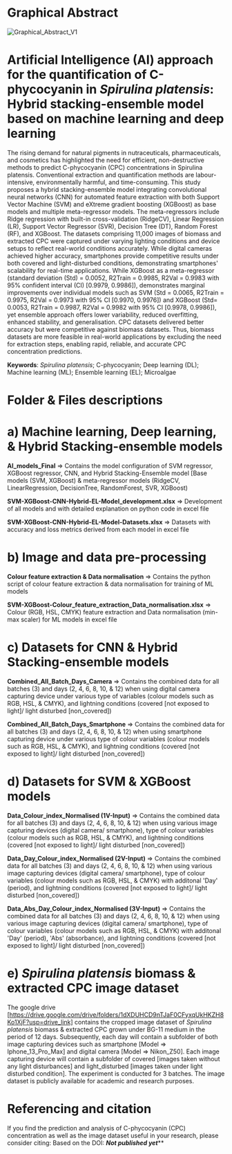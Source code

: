 # Graphical Abstract

![Graphical_Abstract_V1](https://github.com/user-attachments/assets/ba934ec3-2d75-446c-aca0-6730bae7e015)

# Artificial Intelligence (AI) approach for the quantification of C-phycocyanin in _Spirulina platensis_: Hybrid stacking-ensemble model based on machine learning and deep learning

The rising demand for natural pigments in nutraceuticals, pharmaceuticals, and cosmetics has highlighted the need for efficient, non-destructive methods to predict C-phycocyanin (CPC) concentrations in Spirulina platensis. Conventional extraction and quantification methods are labour-intensive, environmentally harmful, and time-consuming. This study proposes a hybrid stacking-ensemble model integrating convolutional neural networks (CNN) for automated feature extraction with both Support Vector Machine (SVM) and eXtreme gradient boosting (XGBoost) as base models and multiple meta-regressor models. The meta-regressors include Ridge regression with built-in cross-validation (RidgeCV), Linear Regression (LR), Support Vector Regressor (SVR), Decision Tree (DT), Random Forest (RF), and XGBoost. The datasets comprising 11,000 images of biomass and extracted CPC were captured under varying lighting conditions and device setups to reflect real-world conditions accurately. While digital cameras achieved higher accuracy, smartphones provide competitive results under both covered and light-disturbed conditions, demonstrating smartphones' scalability for real-time applications. While XGBoost as a meta-regressor (standard deviation (Std) = 0.0052, R2Train = 0.9985, R2Val = 0.9983 with 95% confident interval (CI) [0.9979, 0.9986]), demonstrates marginal improvements over individual models such as SVM (Std = 0.0065, R2Train = 0.9975, R2Val = 0.9973 with 95% CI [0.9970, 0.9976]) and XGBoost (Std= 0.0053, R2Train = 0.9987, R2Val = 0.9982 with 95% CI [0.9978, 0.9986]), yet ensemble approach offers lower variability, reduced overfitting, enhanced stability, and generalisation. CPC datasets delivered better accuracy but were competitive against biomass datasets. Thus, biomass datasets are more feasible in real-world applications by excluding the need for extraction steps, enabling rapid, reliable, and accurate CPC concentration predictions.

**Keywords**: _Spirulina platensis_; C-phycocyanin; Deep learning (DL); Machine learning (ML); Ensemble learning (EL); Microalgae

# Folder & Files descriptions
# a) Machine learning, Deep learning, & Hybrid Stacking-ensemble models

**AI_models_Final** => Contains the model configuration of SVM regressor, XGBoost regressor, CNN, and Hybrid Stacking-Ensemble model [Base models (SVM, XGBoost) & meta-regressor models (RidgeCV, LinearRegression, DecisionTree, RandomForest, SVR, XGBoost)

**SVM-XGBoost-CNN-Hybrid-EL-Model_development.xlsx** => Development of all models and with detailed explanation on python code in excel file

**SVM-XGBoost-CNN-Hybrid-EL-Model-Datasets.xlsx** => Datasets with accuracy and loss metrics derived from each model in excel file

# b) Image and data pre-processing

**Colour feature extraction & Data normalisation** =>  Contains the python script of colour feature extraction & data normalisation for training of ML models

**SVM-XGBoost-Colour_feature_extraction_Data_normalisation.xlsx** => Colour (RGB, HSL, CMYK) feature extraction and Data normalisation (min-max scaler) for ML models in excel file

# c) Datasets for CNN & Hybrid Stacking-ensemble models

**Combined_All_Batch_Days_Camera** => Contains the combined data for all batches (3) and days (2, 4, 6, 8, 10, & 12) when using digital camera capturing device under various type of variables (colour models such as RGB, HSL, & CMYK), and lightning conditions (covered [not exposed to light]/ light disturbed [non_covered])

**Combined_All_Batch_Days_Smartphone** => Contains the combined data for all batches (3) and days (2, 4, 6, 8, 10, & 12) when using smartphone capturing device under various type of colour variables (colour models such as RGB, HSL, & CMYK), and lightning conditions (covered [not exposed to light]/ light disturbed [non_covered])

# d) Datasets for SVM & XGBoost models

**Data_Colour_index_Normalised (1V-Input)** => Contains the combined data for all batches (3) and days (2, 4, 6, 8, 10, & 12) when using various image capturing devices (digital camera/ smartphone), type of colour variables (colour models such as RGB, HSL, & CMYK), and lightning conditions (covered [not exposed to light]/ light disturbed [non_covered])

**Data_Day_Colour_index_Normalised (2V-Input)** => Contains the combined data for all batches (3) and days (2, 4, 6, 8, 10, & 12) when using various image capturing devices (digital camera/ smartphone), type of colour variables (colour models such as RGB, HSL, & CMYK) with additonal 'Day' (period), and lightning conditions (covered [not exposed to light]/ light disturbed [non_covered])

**Data_Abs_Day_Colour_index_Normalised (3V-Input)** => Contains the combined data for all batches (3) and days (2, 4, 6, 8, 10, & 12) when using various image capturing devices (digital camera/ smartphone), type of colour variables (colour models such as RGB, HSL, & CMYK) with additonal 'Day' (period),  'Abs' (absorbance), and lightning conditions (covered [not exposed to light]/ light disturbed [non_covered])

# e) _Spirulina platensis_ biomass & extracted CPC image dataset
The google drive [https://drive.google.com/drive/folders/1dXDUHCD9nTJaF0CFyxqUkHKZH8Ko1XjF?usp=drive_link] contains the cropped image dataset of _Spirulina platensis_ biomass & extracted CPC grown under BG-11 medium in the period of 12 days. Subsequently, each day will contain a subfolder of both image capturing devices such as smartphone [Model => Iphone_13_Pro_Max] and digital camera [Model => Nikon_Z50]. Each image capturing device will contain a subfolder of covered [images taken without any light disturbances] and light_disturbed [images taken under light disturbed condition]. The experiment is conducted for 3 batches. The image dataset is publicly available for academic and research purposes.

# Referencing and citation
If you find the prediction and analysis of C-phycocyanin (CPC) concentration as well as the image dataset useful in your research, please consider citing: Based on the DOI: *********Not published yet***********
